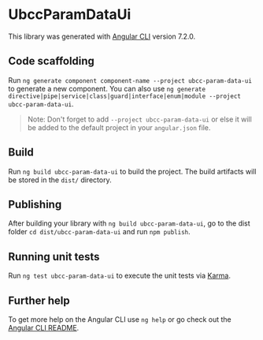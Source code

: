 # UbccParamDataUi

This library was generated with [Angular CLI](https://github.com/angular/angular-cli) version 7.2.0.

## Code scaffolding

Run `ng generate component component-name --project ubcc-param-data-ui` to generate a new component. You can also use `ng generate directive|pipe|service|class|guard|interface|enum|module --project ubcc-param-data-ui`.
> Note: Don't forget to add `--project ubcc-param-data-ui` or else it will be added to the default project in your `angular.json` file. 

## Build

Run `ng build ubcc-param-data-ui` to build the project. The build artifacts will be stored in the `dist/` directory.

## Publishing

After building your library with `ng build ubcc-param-data-ui`, go to the dist folder `cd dist/ubcc-param-data-ui` and run `npm publish`.

## Running unit tests

Run `ng test ubcc-param-data-ui` to execute the unit tests via [Karma](https://karma-runner.github.io).

## Further help

To get more help on the Angular CLI use `ng help` or go check out the [Angular CLI README](https://github.com/angular/angular-cli/blob/master/README.md).
